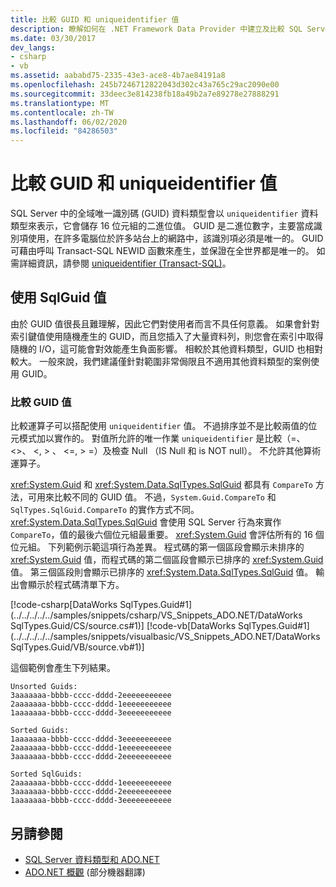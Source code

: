 ```yaml
---
title: 比較 GUID 和 uniqueidentifier 值
description: 瞭解如何在 .NET Framework Data Provider 中建立及比較 SQL Server 的 GUID 值，這是由 uniqueidentifier 資料型別所代表。
ms.date: 03/30/2017
dev_langs:
- csharp
- vb
ms.assetid: aababd75-2335-43e3-ace8-4b7ae84191a8
ms.openlocfilehash: 245b7246712822043d302c43a765c29ac2090e00
ms.sourcegitcommit: 33deec3e814238fb18a49b2a7e89278e27888291
ms.translationtype: MT
ms.contentlocale: zh-TW
ms.lasthandoff: 06/02/2020
ms.locfileid: "84286503"
---
```

# <a name="comparing-guid-and-uniqueidentifier-values"></a>比較 GUID 和 uniqueidentifier 值
SQL Server 中的全域唯一識別碼 (GUID) 資料類型會以 `uniqueidentifier` 資料類型來表示，它會儲存 16 位元組的二進位值。 GUID 是二進位數字，主要當成識別項使用，在許多電腦位於許多站台上的網路中，該識別項必須是唯一的。 GUID 可藉由呼叫 Transact-SQL NEWID 函數來產生，並保證在全世界都是唯一的。 如需詳細資訊，請參閱 [uniqueidentifier (Transact-SQL)](/sql/t-sql/data-types/uniqueidentifier-transact-sql)。  
  
## <a name="working-with-sqlguid-values"></a>使用 SqlGuid 值  
 由於 GUID 值很長且難理解，因此它們對使用者而言不具任何意義。 如果會針對索引鍵值使用隨機產生的 GUID，而且您插入了大量資料列，則您會在索引中取得隨機的 I/O，這可能會對效能產生負面影響。 相較於其他資料類型，GUID 也相對較大。 一般來說，我們建議僅針對範圍非常侷限且不適用其他資料類型的案例使用 GUID。  
  
### <a name="comparing-guid-values"></a>比較 GUID 值  
 比較運算子可以搭配使用 `uniqueidentifier` 值。 不過排序並不是比較兩值的位元模式加以實作的。 對值所允許的唯一作業 `uniqueidentifier` 是比較（=、 <>、 \<, > 、 \<=, > =）及檢查 Null （IS Null 和 is NOT null）。 不允許其他算術運算子。  
  
 <xref:System.Guid> 和 <xref:System.Data.SqlTypes.SqlGuid> 都具有 `CompareTo` 方法，可用來比較不同的 GUID 值。 不過，`System.Guid.CompareTo` 和 `SqlTypes.SqlGuid.CompareTo` 的實作方式不同。 <xref:System.Data.SqlTypes.SqlGuid> 會使用 SQL Server 行為來實作 `CompareTo`，值的最後六個位元組最重要。 <xref:System.Guid> 會評估所有的 16 個位元組。 下列範例示範這項行為差異。 程式碼的第一個區段會顯示未排序的 <xref:System.Guid> 值，而程式碼的第二個區段會顯示已排序的 <xref:System.Guid> 值。 第三個區段則會顯示已排序的 <xref:System.Data.SqlTypes.SqlGuid> 值。 輸出會顯示於程式碼清單下方。  
  
 [!code-csharp[DataWorks SqlTypes.Guid#1](../../../../../samples/snippets/csharp/VS_Snippets_ADO.NET/DataWorks SqlTypes.Guid/CS/source.cs#1)]
 [!code-vb[DataWorks SqlTypes.Guid#1](../../../../../samples/snippets/visualbasic/VS_Snippets_ADO.NET/DataWorks SqlTypes.Guid/VB/source.vb#1)]  
  
 這個範例會產生下列結果。  
  
```output  
Unsorted Guids:  
3aaaaaaa-bbbb-cccc-dddd-2eeeeeeeeeee  
2aaaaaaa-bbbb-cccc-dddd-1eeeeeeeeeee  
1aaaaaaa-bbbb-cccc-dddd-3eeeeeeeeeee  
  
Sorted Guids:  
1aaaaaaa-bbbb-cccc-dddd-3eeeeeeeeeee  
2aaaaaaa-bbbb-cccc-dddd-1eeeeeeeeeee  
3aaaaaaa-bbbb-cccc-dddd-2eeeeeeeeeee  
  
Sorted SqlGuids:  
2aaaaaaa-bbbb-cccc-dddd-1eeeeeeeeeee  
3aaaaaaa-bbbb-cccc-dddd-2eeeeeeeeeee  
1aaaaaaa-bbbb-cccc-dddd-3eeeeeeeeeee  
```  
  
## <a name="see-also"></a>另請參閱

- [SQL Server 資料類型和 ADO.NET](sql-server-data-types.md)
- [ADO.NET 概觀](../ado-net-overview.md) \(部分機器翻譯\)
